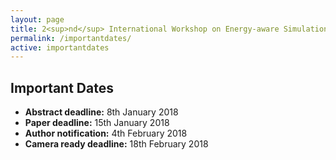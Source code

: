 ```yaml
---
layout: page
title: 2<sup>nd</sup> International Workshop on Energy-aware Simulation (ENERGY-SIM’16)
permalink: /importantdates/
active: importantdates
---
```


## Important Dates
- <strong>Abstract deadline:</strong> 8th January 2018
- <strong>Paper deadline:</strong> 15th January 2018
- <strong>Author notification:</strong> 4th February 2018
- <strong>Camera ready deadline:</strong> 18th February 2018
